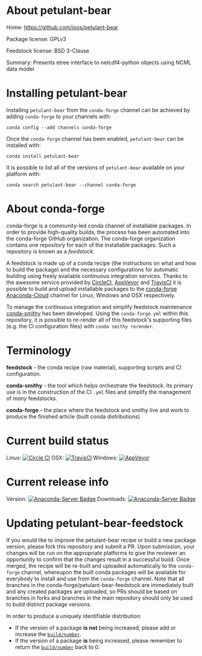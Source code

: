 About petulant-bear
===================

Home: https://github.com/ioos/petulant-bear

Package license: GPLv3

Feedstock license: BSD 3-Clause

Summary: Presents etree interface to netcdf4-python objects using NCML data model



Installing petulant-bear
========================

Installing `petulant-bear` from the `conda-forge` channel can be achieved by adding `conda-forge` to your channels with:

```
conda config --add channels conda-forge
```

Once the `conda-forge` channel has been enabled, `petulant-bear` can be installed with:

```
conda install petulant-bear
```

It is possible to list all of the versions of `petulant-bear` available on your platform with:

```
conda search petulant-bear --channel conda-forge
```



About conda-forge
=================

conda-forge is a community-led conda channel of installable packages.
In order to provide high-quality builds, the process has been automated into the
conda-forge GitHub organization. The conda-forge organization contains one repository
for each of the installable packages. Such a repository is known as a *feedstock*.

A feedstock is made up of a conda recipe (the instructions on what and how to build
the package) and the necessary configurations for automatic building using freely
available continuous integration services. Thanks to the awesome service provided by
[CircleCI](https://circleci.com/), [AppVeyor](http://www.appveyor.com/)
and [TravisCI](https://travis-ci.org/) it is possible to build and upload installable
packages to the [conda-forge](https://anaconda.org/conda-forge)
[Anaconda-Cloud](http://docs.anaconda.org/) channel for Linux, Windows and OSX respectively.

To manage the continuous integration and simplify feedstock maintenance
[conda-smithy](http://github.com/conda-forge/conda-smithy) has been developed.
Using the ``conda-forge.yml`` within this repository, it is possible to re-render all of
this feedstock's supporting files (e.g. the CI configuration files) with ``conda smithy rerender``.


Terminology
===========

**feedstock** - the conda recipe (raw material), supporting scripts and CI configuration.

**conda-smithy** - the tool which helps orchestrate the feedstock.
                   Its primary use is in the construction of the CI ``.yml`` files
                   and simplify the management of *many* feedstocks.

**conda-forge** - the place where the feedstock and smithy live and work to
                  produce the finished article (built conda distributions)

Current build status
====================

Linux: [![Circle CI](https://circleci.com/gh/conda-forge/petulant-bear-feedstock.svg?style=shield)](https://circleci.com/gh/conda-forge/petulant-bear-feedstock)
OSX: [![TravisCI](https://travis-ci.org/conda-forge/petulant-bear-feedstock.svg?branch=master)](https://travis-ci.org/conda-forge/petulant-bear-feedstock)
Windows: [![AppVeyor](https://ci.appveyor.com/api/projects/status/github/conda-forge/petulant-bear-feedstock?svg=True)](https://ci.appveyor.com/project/conda-forge/petulant-bear-feedstock/branch/master)

Current release info
====================
Version: [![Anaconda-Server Badge](https://anaconda.org/conda-forge/petulant-bear/badges/version.svg)](https://anaconda.org/conda-forge/petulant-bear)
Downloads: [![Anaconda-Server Badge](https://anaconda.org/conda-forge/petulant-bear/badges/downloads.svg)](https://anaconda.org/conda-forge/petulant-bear)


Updating petulant-bear-feedstock
================================

If you would like to improve the petulant-bear recipe or build a new
package version, please fork this repository and submit a PR. Upon submission,
your changes will be run on the appropriate platforms to give the reviewer an
opportunity to confirm that the changes result in a successful build. Once
merged, the recipe will be re-built and uploaded automatically to the
`conda-forge` channel, whereupon the built conda packages will be available for
everybody to install and use from the `conda-forge` channel.
Note that all branches in the conda-forge/petulant-bear-feedstock are
immediately built and any created packages are uploaded, so PRs should be based
on branches in forks and branches in the main repository should only be used to
build distinct package versions.

In order to produce a uniquely identifiable distribution:
 * If the version of a package **is not** being increased, please add or increase
   the [``build/number``](http://conda.pydata.org/docs/building/meta-yaml.html#build-number-and-string).
 * If the version of a package **is** being increased, please remember to return
   the [``build/number``](http://conda.pydata.org/docs/building/meta-yaml.html#build-number-and-string)
   back to 0.
